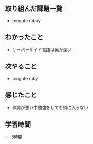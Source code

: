  ## 取り組んだ課題一覧
- progate rubuy

 ## わかったこと 
- サーバーサイド言語は奥が深い
 ## 次やること 
- progate ruby
 ## 感じたこと
- 体調が悪い中勉強をしても頭に入らない
 ## 学習時間 
-　5時間
